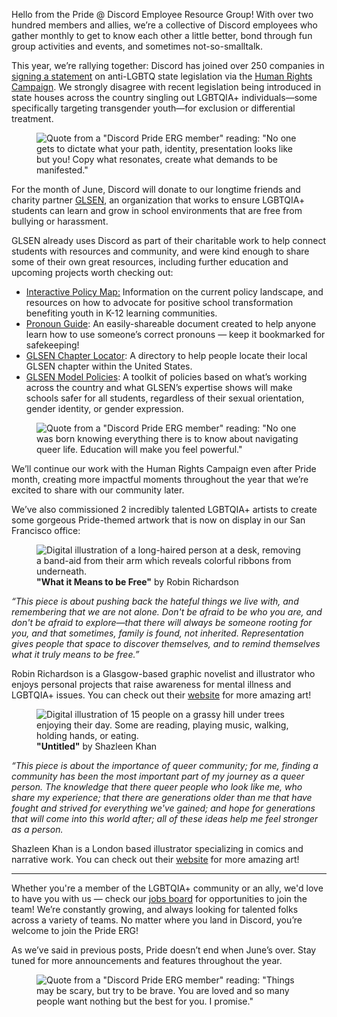 <div class="column-4 w-col w-col-8 w-col-stack">
    <div id="heading-1" class="rich-wrapper">
        <div class="blog-post-content w-richtext">
            <p>Hello from the Pride @ Discord Employee Resource Group! With over two hundred members and allies, we’re a collective of Discord employees who gather monthly to get to know each other a little better, bond through fun group activities and events, and sometimes not-so-smalltalk.</p>
            <p>This year, we’re rallying together: Discord has joined over 250 companies in <a href="https://hrc-prod-requests.s3-us-west-2.amazonaws.com/2021-National-Biz-Statement-on-Anti-LGBTQ-State-Legislation.pdf" target="_blank">signing a statement</a> on anti-LGBTQ state legislation via the <a href="https://www.hrc.org/" target="_blank">Human Rights Campaign</a>. We strongly disagree with recent legislation being introduced in state houses across the country singling out LGBTQIA+ individuals—some specifically targeting transgender youth—for exclusion or differential treatment.<br></p>
            <figure class="w-richtext-figure-type-image w-richtext-align-fullwidth" style="max-width:1600pxpx">
                <div><img src="https://assets-global.website-files.com/5f9072399b2640f14d6a2bf4/62a0d74844e13cf4be07be3a_Blog_Quote%20(17).png" loading="lazy" alt="Quote from a &quot;Discord Pride ERG member&quot; reading: &quot;No one gets to dictate what your path, identity, presentation looks like but you! Copy what resonates, create what demands to be manifested.&quot;"></div>
            </figure>
            <p>For the month of June, Discord will donate to our longtime friends and charity partner <a href="https://www.glsen.org/" target="_blank">GLSEN</a>, an organization that works to ensure LGBTQIA+ students can learn and grow in school environments that are free from bullying or harassment.&nbsp;</p>
            <p>GLSEN already uses Discord as part of their charitable work to help connect students with resources and community, and were kind enough to share some of their own great resources, including further education and upcoming projects worth checking out:</p>
            <ul role="list">
                <li><a href="https://maps.glsen.org/" target="_blank">Interactive Policy Map:</a> Information on the current policy landscape, and resources on how to advocate for positive school transformation benefiting youth in K-12 learning communities.</li>
                <li><a href="https://www.glsen.org/sites/default/files/2020-03/GLSEN_PronounsResource_2020_Final.pdf" target="_blank">Pronoun Guide</a>: An easily-shareable document created to help anyone learn how to use someone’s correct pronouns — keep it bookmarked for safekeeping!&nbsp;</li>
                <li><a href="https://www.glsen.org/find_chapter?field_chapter_state_target_id=All" target="_blank">GLSEN Chapter Locator</a>: A directory to help people locate their local GLSEN chapter within the United States.&nbsp;</li>
                <li><a href="https://www.glsen.org/model-laws-and-policies" target="_blank">GLSEN Model Policies</a>: A toolkit of policies based on what’s working across the country and what GLSEN’s expertise shows will make schools safer for all students, regardless of their sexual orientation, gender identity, or gender expression.</li>
            </ul>
            <figure class="w-richtext-figure-type-image w-richtext-align-fullwidth" style="max-width:1600pxpx">
                <div><img src="https://assets-global.website-files.com/5f9072399b2640f14d6a2bf4/62a0d753dc150934e068199d_Blog_Quote%20(18).png" loading="lazy" alt="Quote from a &quot;Discord Pride ERG member&quot; reading: &quot;No one was born knowing everything there is to know about navigating queer life. Education will make you feel powerful.&quot;"></div>
            </figure>
            <p>We’ll continue our work with the Human Rights Campaign even after Pride month, creating more impactful moments throughout the year that we’re excited to share with our community later.</p>
            <p>We’ve also commissioned 2 incredibly talented LGBTQIA+ artists to create some gorgeous Pride-themed artwork that is now on display in our San Francisco office:</p>
            <figure class="w-richtext-figure-type-image w-richtext-align-fullwidth" style="max-width:1536pxpx">
                <div><img src="https://assets-global.website-files.com/5f9072399b2640f14d6a2bf4/62a27027f7775707d6831a45_Robin_Richardson_-_Pride_Image.png" loading="lazy" alt="Digital illustration of a long-haired person at a desk, removing a band-aid from their arm which reveals colorful ribbons from underneath."></div>
                <figcaption><strong>"What it Means to be Free"</strong> by Robin Richardson</figcaption>
            </figure>
            <p><em>“This piece is about pushing back the hateful things we live with, and remembering that we are not alone. Don't be afraid to be who you are, and don't be afraid to explore—that there will always be someone rooting for you, and that sometimes, family is found, not inherited. Representation gives people that space to discover themselves, and to remind themselves what it truly means to be free.”</em></p>
            <p>Robin Richardson is a Glasgow-based graphic novelist and illustrator who enjoys personal projects that raise awareness for mental illness and LGBTQIA+ issues. You can check out their <a href="https://www.robinillo.com/">website</a> for more amazing art!</p>
            <figure class="w-richtext-figure-type-image w-richtext-align-fullwidth" style="max-width:1536pxpx">
                <div><img src="https://assets-global.website-files.com/5f9072399b2640f14d6a2bf4/62a27020cddc0604d4478807_Shazleen_Khan_-_Pride_Image.png" loading="lazy" alt="Digital illustration of 15 people on a grassy hill under trees enjoying their day. Some are reading, playing music, walking, holding hands, or eating."></div>
                <figcaption><strong>"Untitled"</strong> by Shazleen Khan</figcaption>
            </figure>
            <p><em>“This piece is about the importance of queer community; for me, finding a community has been the most important part of my journey as a queer person. The knowledge that there queer people who look like me, who share my experience; that there are generations older than me that have fought and strived for everything we've gained; and hope for generations that will come into this world after; all of these ideas help me feel stronger as a person.</em></p>
            <p>Shazleen Khan is a London based illustrator specializing in comics and narrative work. You can check out their <a href="https://shazleenkhan.com/">website</a> for more amazing art!</p>
            <div class="w-embed">
                <hr class="hr-style">
            </div>
            <p>Whether you're a member of the LGBTQIA+ community or an ally, we'd love to have you with us — check our <a href="https://discord.com/jobs" target="_blank">jobs board</a> for opportunities to join the team! We’re constantly growing, and always looking for talented folks across a variety of teams. No matter where you land in Discord, you’re welcome to join the Pride ERG!&nbsp;</p>
            <p>As we’ve said in previous posts, Pride doesn’t end when June’s over. Stay tuned for more announcements and features throughout the year.&nbsp;</p>
            <figure class="w-richtext-figure-type-image w-richtext-align-fullwidth" style="max-width:1600pxpx">
                <div><img src="https://assets-global.website-files.com/5f9072399b2640f14d6a2bf4/62a0d762584932a2e0954ff6_Blog_Quote%20(16).png" loading="lazy" alt="Quote from a &quot;Discord Pride ERG member&quot; reading: &quot;Things may be scary, but try to be brave. You are loved and so many people want nothing but the best for you. I promise.&quot;"></div>
            </figure>
        </div>
    </div>
    <div class="btn-wrapper w-condition-invisible"><a href="#" class="btn-blog w-dyn-bind-empty w-button"></a></div>
    <div id="heading-2" class="rich-wrapper">
        <div class="blog-post-content w-dyn-bind-empty w-richtext"></div>
    </div>
    <div id="heading-3" class="rich-wrapper">
        <div class="blog-post-content w-dyn-bind-empty w-richtext"></div>
    </div>
    <div id="heading-4" class="rich-wrapper">
        <div class="blog-post-content w-dyn-bind-empty w-richtext"></div>
    </div>
    <div id="heading-5" class="rich-wrapper">
        <div class="blog-post-content w-dyn-bind-empty w-richtext"></div>
    </div>
    <div id="heading-6" class="rich-wrapper">
        <div class="blog-post-content w-dyn-bind-empty w-richtext"></div>
    </div>
    <div id="heading-7" class="rich-wrapper">
        <div class="blog-post-content w-dyn-bind-empty w-richtext"></div>
    </div>
    <div id="heading-8" class="rich-wrapper">
        <div class="blog-post-content w-dyn-bind-empty w-richtext"></div>
    </div>
    <div id="heading-9" class="rich-wrapper">
        <div class="blog-post-content w-dyn-bind-empty w-richtext"></div>
    </div>
    <div id="heading-10" class="rich-wrapper">
        <div class="blog-post-content w-dyn-bind-empty w-richtext"></div>
    </div>
</div>